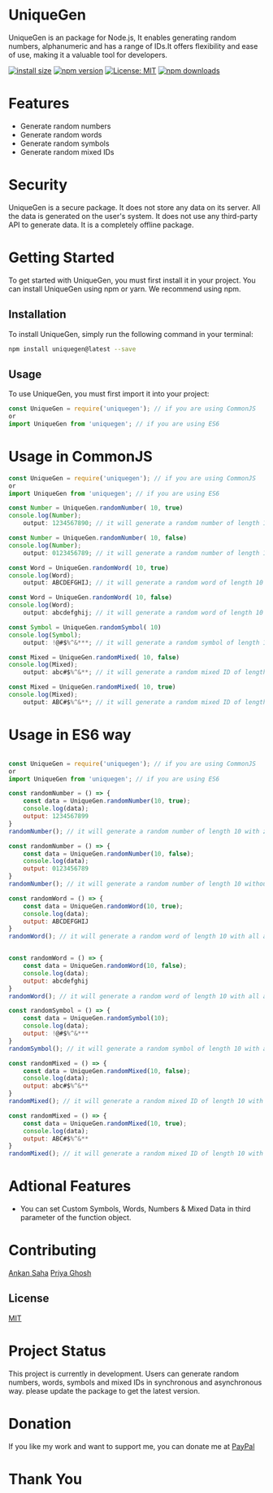 # UniqueGen
UniqueGen is an package for Node.js, It enables generating random numbers, alphanumeric and has a range of IDs.It offers flexibility and ease of use, making it a valuable tool for developers.

[![install size](https://packagephobia.com/badge?p=uniquegen)](https://packagephobia.com/result?p=uniquegen)
[![npm version](https://badge.fury.io/js/uniquegen.svg)](https://badge.fury.io/js/uniquegen)
[![License: MIT](https://img.shields.io/badge/License-MIT-yellow.svg)](https://opensource.org/licenses/MIT)
[![npm downloads](https://img.shields.io/npm/dt/uniquegen.svg?style=flat-square)](https://www.npmjs.com/package/uniquegen)

# Features
- Generate random numbers
- Generate random words
- Generate random symbols
- Generate random mixed IDs

# Security
UniqueGen is a secure package. It does not store any data on its server. All the data is generated on the user's system. It does not use any third-party API to generate data. It is a completely offline package.

# Getting Started
To get started with UniqueGen, you must first install it in your project. You can install UniqueGen using npm or yarn. We recommend using npm.


## Installation
To install UniqueGen, simply run the following command in your terminal:
```bash
npm install uniquegen@latest --save
```

## Usage
To use UniqueGen, you must first import it into your project:
```javascript
const UniqueGen = require('uniquegen'); // if you are using CommonJS
or
import UniqueGen from 'uniquegen'; // if you are using ES6

```
# Usage in CommonJS
```javascript first paramenter is the  length of ID you want to generate
const UniqueGen = require('uniquegen'); // if you are using CommonJS
or
import UniqueGen from 'uniquegen'; // if you are using ES6

const Number = UniqueGen.randomNumber( 10, true)
console.log(Number);
    output: 1234567890; // it will generate a random number of length 10 with zero in  way

const Number = UniqueGen.randomNumber( 10, false)
console.log(Number);
    output: 0123456789; // it will generate a random number of length 10 without zero in  way

const Word = UniqueGen.randomWord( 10, true)
console.log(Word);
    output: ABCDEFGHIJ; // it will generate a random word of length 10 with all alphabets in caps in  way

const Word = UniqueGen.randomWord( 10, false)
console.log(Word);
    output: abcdefghij; // it will generate a random word of length 10 with all alphabets in small in  way

const Symbol = UniqueGen.randomSymbol( 10)
console.log(Symbol);
    output: !@#$%^&***; // it will generate a random symbol of length 10 with all symbols in  way

const Mixed = UniqueGen.randomMixed( 10, false)
console.log(Mixed);
    output: abc#$%^&**; // it will generate a random mixed ID of length 10 with all alphabets in small in  way

const Mixed = UniqueGen.randomMixed( 10, true)
console.log(Mixed);
    output: ABC#$%^&**; // it will generate a random mixed ID of length 10 with all alphabets in caps in  way

```

# Usage in ES6 way
```javascript first paramenter is the  length of ID you want to generate

const UniqueGen = require('uniquegen'); // if you are using CommonJS
or
import UniqueGen from 'uniquegen'; // if you are using ES6

const randomNumber = () => {
    const data = UniqueGen.randomNumber(10, true);
    console.log(data);
    output: 1234567899
}
randomNumber(); // it will generate a random number of length 10 with zero in asynchronous way

const randomNumber = () => {
    const data = UniqueGen.randomNumber(10, false);
    console.log(data);
    output: 0123456789
}
randomNumber(); // it will generate a random number of length 10 without zero in asynchronous way

const randomWord = () => {
    const data = UniqueGen.randomWord(10, true);
    console.log(data);
    output: ABCDEFGHIJ
}
randomWord(); // it will generate a random word of length 10 with all alphabets in caps in asynchronous way


const randomWord = () => {
    const data = UniqueGen.randomWord(10, false);
    console.log(data);
    output: abcdefghij
}
randomWord(); // it will generate a random word of length 10 with all alphabets in small in asynchronous way

const randomSymbol = () => {
    const data = UniqueGen.randomSymbol(10);
    console.log(data);
    output: !@#$%^&***
}
randomSymbol(); // it will generate a random symbol of length 10 with all symbols in asynchronous way

const randomMixed = () => {
    const data = UniqueGen.randomMixed(10, false);
    console.log(data);
    output: abc#$%^&**
}
randomMixed(); // it will generate a random mixed ID of length 10 with all alphabets in small in asynchronous way

const randomMixed = () => {
    const data = UniqueGen.randomMixed(10, true);
    console.log(data);
    output: ABC#$%^&**
}
randomMixed(); // it will generate a random mixed ID of length 10 with all alphabets in caps in asynchronous way

```

# Adtional Features
- You can set Custom Symbols, Words, Numbers & Mixed Data in third parameter of the function object.

# Contributing
[Ankan Saha]("github.com/AnkanSaha")
[Priya Ghosh]("https://www.npmjs.com/~priya_ghosh")

## License
[MIT](https://choosealicense.com/licenses/mit/)

# Project Status
This project is currently in development. Users can generate random numbers, words, symbols and mixed IDs in synchronous and asynchronous way. please update the package to get the latest version.

# Donation
If you like my work and want to support me, you can donate me at [PayPal](https://paypal.me/ANKAN2003)

# Thank You